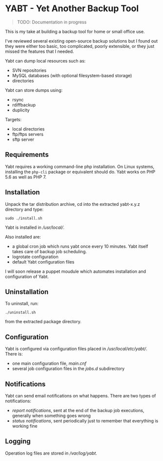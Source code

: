 YABT - Yet Another Backup Tool
==============================

> TODO: Documentation in progress

This is my take at building a backup tool for home or small office use. 

I've reviewed several existing open-source backup solutions but I found out 
they were either too basic, too complicated, poorly extensible, or they just 
missed the features that I needed.

Yabt can dump local resources such as:
* SVN repositories
* MySQL databases (with optional filesystem-based storage)
* directories

Yabt can store dumps using:
* rsync
* rdiffbackup
* duplicity

Targets:
* local directories
* ftp/ftps servers
* sftp server

Requirements
------------

Yabt requires a working command-line php installation. On Linux systems, 
installing the `php-cli` package or equivalent should do. Yabt works on PHP 5.6
as well as PHP 7.

Installation
------------

Unpack the tar distribution archive, cd into the extracted yabt-x.y.z directory
and type:

    sudo ./install.sh

Yabt is installed in */usr/local/*.

Also installed are:

  * a global cron job which runs yabt once every 10 minutes. Yabt  itself takes
    care of backup job scheduling.
  * logrotate configuration
  * default Yabt configuration files
  
I will soon release a puppet moudule which automates installation and 
configuration of Yabt.

Uninstallation
--------------

To uninstall, run:

    ./uninstall.sh

from the extracted package directory.

Configuration
-------------

Yabt is configured via configuration files placed in */usr/local/etc/yabt/*. 
There is:

* one main configuration file, *main.cnf*
* several job configuration files in the *jobs.d* subdirectory

Notifications
-------------

Yabt can send email notifications on what happens. There are two types of 
notifications:

  * *report notifications*, sent at the end of the backup job executions, 
    generally when something goes wrong
  * *status notifications*, sent periodically just to remember that everything 
    is working fine

Logging
-------

Operation log files are stored in */var/log/yabt*.

